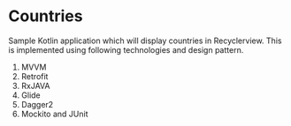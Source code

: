 # Countries
Sample Kotlin application which will display countries in Recyclerview.
This is implemented using following technologies and design pattern.

1. MVVM
2. Retrofit
3. RxJAVA
4. Glide
5. Dagger2
6. Mockito and JUnit

